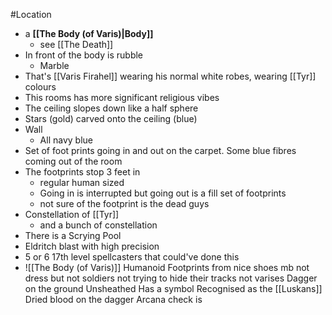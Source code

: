 #Location 
-  a **[[The Body (of Varis)|Body]]**
	- see [[The Death]]
- In front of the body is rubble
	- Marble
- That's [[Varis Firahel]] wearing his normal white robes, wearing [[Tyr]] colours
- This rooms has more significant religious vibes
- The ceiling slopes down like a half sphere
- Stars (gold) carved onto the ceiling (blue)
- Wall
	- All navy blue
- Set of foot prints going in and out on the carpet. Some blue fibres coming out of the room
- The footprints stop 3 feet in
	- regular human sized
	- Going in is interrupted but going out is a fill set of footprints
	- not sure of the footprint is the dead guys
- Constellation of [[Tyr]] 
	- and a bunch of constellation
- There is a Scrying Pool
- Eldritch blast with high precision
-  5 or 6 17th level  spellcasters that could've done this
- ![[The Body (of Varis)]]
Humanoid Footprints from nice shoes
	mb not dress but not soldiers
	not trying to hide their tracks
	not varises
Dagger on the ground
	Unsheathed
	Has a symbol
		Recognised as the [[Luskans]]
	Dried blood on the dagger
	Arcana check is 